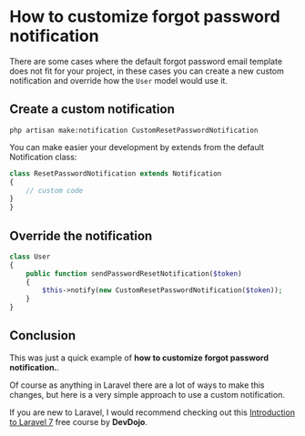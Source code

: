 # How to customize forgot password notification

There are some cases where the default forgot password email template does not fit for your project,
in these cases you can create a new custom notification and override how the `User` model would use it. 

## Create a custom notification

```
php artisan make:notification CustomResetPasswordNotification
```

You can make easier your development by extends from the default Notification class:

```php
class ResetPasswordNotification extends Notification
{
    // custom code
}
}
```

## Override the notification

```php
class User 
{
    public function sendPasswordResetNotification($token)
    {
        $this->notify(new CustomResetPasswordNotification($token));
    }
}
```

## Conclusion

This was just a quick example of **how to customize forgot password notification.**.

Of course as anything in Laravel there are a lot of ways to make this changes, but here is a very simple approach to use a custom notification.

If you are new to Laravel, I would recommend checking out this [Introduction to Laravel 7](https://www.youtube.com/watch?v=ZYDBQcnkj38&list=PL_UnIDIwT95Mn-Txakyt5x183aVXdve2R) free course by **DevDojo**.
